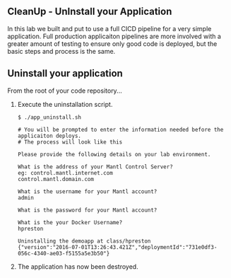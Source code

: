 ## CleanUp - UnInstall your Application

In this lab we built and put to use a full CICD pipeline for a very simple application.  Full production applicaiton pipelines are more involved with a greater amount of testing to ensure only good code is deployed, but the basic steps and process is the same.

## Uninstall your application

From the root of your code repository...

1. Execute the uninstallation script.
    ```
    $ ./app_uninstall.sh

    # You will be prompted to enter the information needed before the applicaiton deploys.
    # The process will look like this

    Please provide the following details on your lab environment.

    What is the address of your Mantl Control Server?
    eg: control.mantl.internet.com
    control.mantl.domain.com

    What is the username for your Mantl account?
    admin

    What is the password for your Mantl account?

    What is the your Docker Username?
    hpreston

    Uninstalling the demoapp at class/hpreston
    {"version":"2016-07-01T13:26:43.421Z","deploymentId":"731e0df3-056c-4340-ae03-f5155a5e3b50"}

    ```

2. The application has now been destroyed.


